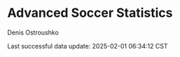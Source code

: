 # Advanced Soccer Statistics
Denis Ostroushko

<!-- gfm -->

Last successful data update: 2025-02-01 06:34:12 CST
